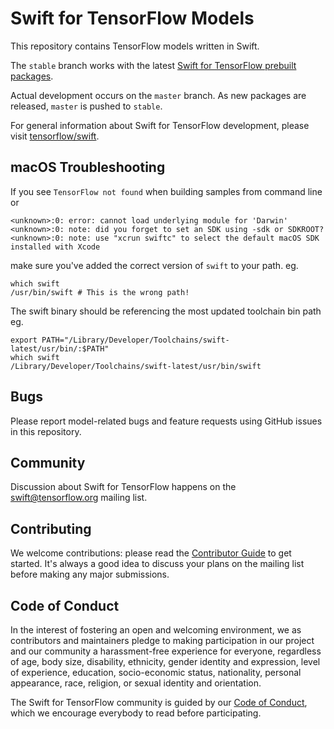 # Swift for TensorFlow Models

This repository contains TensorFlow models written in Swift.

The `stable` branch works with the latest [Swift for TensorFlow prebuilt packages](https://github.com/tensorflow/swift/blob/master/Installation.md#pre-built-packages).

Actual development occurs on the `master` branch.
As new packages are released, `master` is pushed to `stable`.

For general information about Swift for TensorFlow development, please visit
[tensorflow/swift](https://github.com/tensorflow/swift).


## macOS Troubleshooting
If you see `TensorFlow not found` when building samples from command line or 
```shell
<unknown>:0: error: cannot load underlying module for 'Darwin'
<unknown>:0: note: did you forget to set an SDK using -sdk or SDKROOT?
<unknown>:0: note: use "xcrun swiftc" to select the default macOS SDK installed with Xcode
  ```
make sure you've added the correct version of `swift` to your path.
eg. 
```shell
which swift
/usr/bin/swift # This is the wrong path!
```
The swift binary should be referencing the most updated toolchain bin path eg. 
```shell
export PATH="/Library/Developer/Toolchains/swift-latest/usr/bin/:$PATH"
which swift
/Library/Developer/Toolchains/swift-latest/usr/bin/swift
```


## Bugs

Please report model-related bugs and feature requests using GitHub issues in
this repository.

## Community

Discussion about Swift for TensorFlow happens on the
[swift@tensorflow.org](https://groups.google.com/a/tensorflow.org/d/forum/swift)
mailing list.

## Contributing

We welcome contributions: please read the [Contributor Guide](CONTRIBUTING.md)
to get started. It's always a good idea to discuss your plans on the mailing
list before making any major submissions.

## Code of Conduct

In the interest of fostering an open and welcoming environment, we as
contributors and maintainers pledge to making participation in our project and
our community a harassment-free experience for everyone, regardless of age, body
size, disability, ethnicity, gender identity and expression, level of
experience, education, socio-economic status, nationality, personal appearance,
race, religion, or sexual identity and orientation.

The Swift for TensorFlow community is guided by our [Code of
Conduct](CODE_OF_CONDUCT.md), which we encourage everybody to read before
participating.

